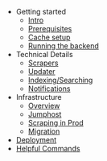 - Getting started
  - [Intro](getting-started/intro.md)
  - [Prerequisites](getting-started/prereqs.md)
  - [Cache setup](getting-started/cache-setup.md)
  - [Running the backend](getting-started/running.md)
- Technical Details
  - [Scrapers](scrapers/scraping.md)
  - [Updater](updater/updating.md)
  - [Indexing/Searching](indexing/elasticsearch.md)
  - [Notifications](notifications/notifications.md)
- Infrastructure
  - [Overview](infrastructure/infrastructure.md)
  - [Jumphost](infrastructure/jumphost.md)
  - [Scraping in Prod](infrastructure/scraping.md)
  - [Migration](infrastructure/migration/migration.md)
- [Deployment](deployment/deploy.md)
- [Helpful Commands](helpful-commands.md)
